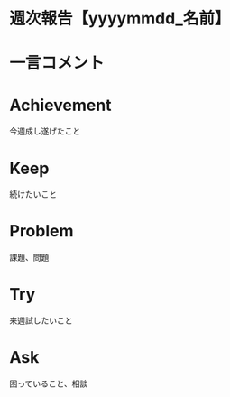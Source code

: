 # 週次報告【yyyymmdd_名前】

# 一言コメント

# Achievement
今週成し遂げたこと

# Keep
続けたいこと

# Problem
課題、問題


# Try
来週試したいこと

# Ask
困っていること、相談

